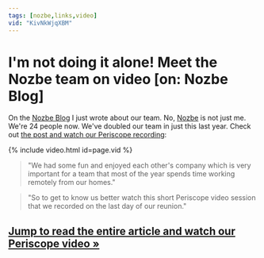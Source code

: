 ```yaml
---
tags: [nozbe,links,video]
vid: "KivNkWjqXBM"
---
```


# I'm not doing it alone! Meet the Nozbe team on video [on: Nozbe Blog]

On the [Nozbe Blog][s] I just wrote about our team. No, [Nozbe][n] is not just me. We're 24 people now. We've doubled our team in just this last year. Check out [the post and watch our Periscope recording][s]:

{% include video.html id=page.vid %}

<!--More-->

> "We had some fun and enjoyed each other's company which is very important for a team that most of the year spends time working remotely from our homes."

> "So to get to know us better watch this short Periscope video session that we recorded on the last day of our reunion."

## [Jump to read the entire article and watch our Periscope video »][s] 

[s]: https://nozbe.com/blog/nozbe-team/
[i]: http://iMagazine.pl
[b]: https://nozbe.com/blog/
[n]: https://michael.gratis/nozbe
[o]: https://michael.gratis/ipadonly/
[p]: http://productivemag.com/